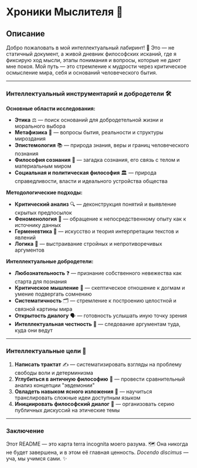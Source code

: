 # Хроники Мыслителя 🧠

## Описание

Добро пожаловать в мой интеллектуальный лабиринт! 🌌 Это — не статичный документ, а живой дневник философских исканий, где я фиксирую ход мысли, этапы понимания и вопросы, которые не дают мне покоя. Мой путь — это стремление к мудрости через критическое осмысление мира, себя и оснований человеческого бытия.

---

### Интеллектуальный инструментарий и добродетели 🛠️

**Основные области исследования:**
- **Этика** ⚖️ — поиск оснований для добродетельной жизни и морального выбора
- **Метафизика** 🌌 — вопросы бытия, реальности и структуры мироздания
- **Эпистемология** 📚 — природа знания, веры и границ человеческого познания
- **Философия сознания** 🧭 — загадка сознания, его связь с телом и материальным миром
- **Социальная и политическая философия** 🏛️ — природа справедливости, власти и идеального устройства общества

**Методологические подходы:**
- **Критический анализ** 🔍 — деконструкция понятий и выявление скрытых предпосылок
- **Феноменология** 💫 — обращение к непосредственному опыту как к источнику данных
- **Герменевтика** 📖 — искусство и теория интерпретации текстов и явлений
- **Логика** 🧩 — выстраивание стройных и непротиворечивых аргументов

**Интеллектуальные добродетели:**
- **Любознательность** ❓ — признание собственного невежества как старта для познания
- **Критическое мышление** 🧠 — скептическое отношение к догмам и умение подвергать сомнению
- **Систематичность** 🗂️ — стремление к построению целостной и связной картины мира
- **Открытость диалогу** 🗣️ — готовность услышать иную точку зрения
- **Интеллектуальная честность** 💎 — следование аргументам туда, куда они ведут

---

### Интеллектуальные цели 🎯

1. **Написать трактат** ✍️ — систематизировать взгляды на проблему свободы воли и детерминизма
2. **Углубиться в античную философию** 🏺 — провести сравнительный анализ концепции "эвдемонии"
3. **Овладеть навыком ясного изложения** 💬 — научиться транслировать сложные идеи доступным языком
4. **Инициировать философский диалог** 🌱 — организовать серию публичных дискуссий на этические темы

---

### Заключение

Этот README — это карта terra incognita моего разума. 🗺️ Она никогда не будет завершена, и в этом её главная ценность. *Docendo discimus* — уча, мы учимся сами. ✨

